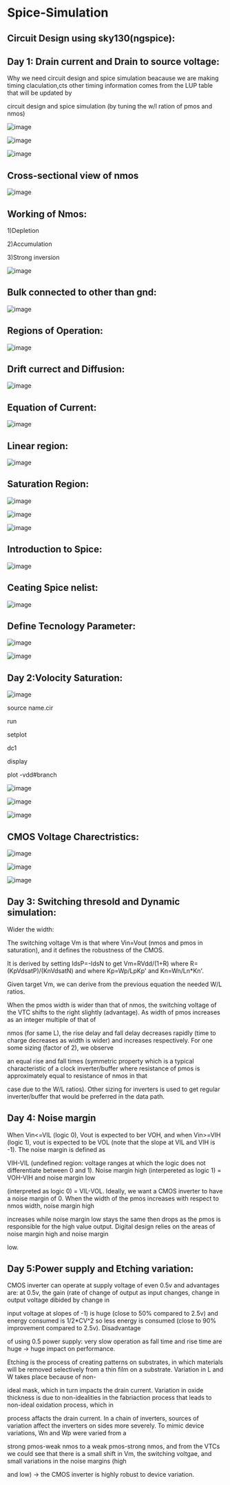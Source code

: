 # Spice-Simulation

Circuit Design using sky130(ngspice):
   ------

Day 1: Drain current and Drain to source voltage:
----
    
Why we need circuit design and spice simulation beacause we are making timing claculation,cts other timing information comes from the LUP table that will be updated by 
    
circuit design and spice simulation (by tuning the w/l ration of pmos and nmos)
    
    
![image](https://github.com/sangamanathpuncham/VSD_HDP/assets/132802184/933d4370-8dea-4b61-8a01-c4df2908cf6a)


![image](https://github.com/sangamanathpuncham/VSD_HDP/assets/132802184/cc5afca5-461e-4b6b-94db-e2c7934e4847)

    
    
![image](https://github.com/sangamanathpuncham/VSD_HDP/assets/132802184/7d54c32e-9da3-4996-89bb-b7c60752314a)


Cross-sectional view of nmos
--------
    
![image](https://github.com/sangamanathpuncham/VSD_HDP/assets/132802184/d93e9c4f-32c5-41d8-a449-1569c04c2d2b)
   

Working of Nmos:
-----

1)Depletion
    
2)Accumulation
    
3)Strong inversion
    
    
![image](https://github.com/sangamanathpuncham/VSD_HDP/assets/132802184/4d44c886-d6ea-44af-bf65-80523c3bb780)

Bulk connected to other than gnd:
--------
    

![image](https://github.com/sangamanathpuncham/VSD_HDP/assets/132802184/d25d8459-d787-498e-915a-a16547f9081a)

    
Regions of Operation:
-----
    
![image](https://github.com/sangamanathpuncham/VSD_HDP/assets/132802184/d108df26-2c63-41a4-8ae5-b19343942cd5)
    
Drift currect and Diffusion:
-----

![image](https://github.com/sangamanathpuncham/VSD_HDP/assets/132802184/ac3b10d3-5285-4604-8d21-9ca44e35c00c)

Equation of Current:
-----
    
![image](https://github.com/sangamanathpuncham/VSD_HDP/assets/132802184/6b3a060c-9404-4a06-b7ed-dbf269e250fb)
 
Linear region:
------
    
![image](https://github.com/sangamanathpuncham/VSD_HDP/assets/132802184/02fb63a7-6038-4d71-b903-0dfd346e1d0b)
    
Saturation Region:
-----

![image](https://github.com/sangamanathpuncham/VSD_HDP/assets/132802184/7942a388-af09-4293-8895-80ebdd34437e)

    
![image](https://github.com/sangamanathpuncham/VSD_HDP/assets/132802184/26171963-70bc-4b12-b347-21e70a9134a9)

![image](https://github.com/sangamanathpuncham/VSD_HDP/assets/132802184/93284b81-fcf2-406a-be8f-82ab382f77b0)

Introduction to Spice:
-------
    
![image](https://github.com/sangamanathpuncham/VSD_HDP/assets/132802184/dc65daa8-b1f2-4a3e-8205-01dc4092422b)

Ceating Spice nelist:
------
    
![image](https://github.com/sangamanathpuncham/VSD_HDP/assets/132802184/012bf35d-b85b-4a13-bee8-138226ec80dc)

Define Tecnology Parameter:
------

![image](https://github.com/sangamanathpuncham/VSD_HDP/assets/132802184/af2b816f-01d4-45c1-9736-45294831284a)
    
    
    
![image](https://github.com/sangamanathpuncham/VSD_HDP/assets/132802184/3d444791-ccb0-47cc-a443-1a28391f0b33)

Day 2:Volocity Saturation:
---


![image](https://github.com/sangamanathpuncham/Spice-Simulation/assets/132802184/299605dd-0584-4111-b941-adffe9e3f98d)

source name.cir

run

setplot

dc1

display

plot -vdd#branch


![image](https://github.com/sangamanathpuncham/Spice-Simulation/assets/132802184/5c8486a6-7ac1-43bf-81d7-99d91c2f6318)

![image](https://github.com/sangamanathpuncham/Spice-Simulation/assets/132802184/4dff2944-0ec5-4647-95be-5f975a1f64ef)

![image](https://github.com/sangamanathpuncham/Spice-Simulation/assets/132802184/7a883475-d08f-4f69-b983-a6964f7822e7)

CMOS Voltage Charectristics:
----

![image](https://github.com/sangamanathpuncham/Spice-Simulation/assets/132802184/3d622982-0b8d-4ecd-b106-44918d62c3d7)


![image](https://github.com/sangamanathpuncham/Spice-Simulation/assets/132802184/59cea36f-58d0-4533-9191-a9294d27f387)


![image](https://github.com/sangamanathpuncham/Spice-Simulation/assets/132802184/0237d44e-88e9-4072-9d46-dffaefd37c52)


Day 3: Switching thresold and Dynamic simulation:
----

Wider the width:

The switching voltage Vm is that where Vin=Vout (nmos and pmos in saturation), and it defines the robustness of the CMOS.

It is derived by setting IdsP=-IdsN to get Vm=RVdd/(1+R) where R=(KpVdsatP)/(KnVdsatN) and where Kp=Wp/LpKp' and Kn=Wn/Ln*Kn'. 

Given target Vm, we can derive from the previous equation the needed W/L ratios.

When the pmos width is wider than that of nmos, the switching voltage of the VTC shifts to the right slightly (advantage). As width of pmos increases as an integer multiple of that of 

nmos (for same L), the rise delay and fall delay decreases rapidly (time to charge decreases as width is wider) and increases respectively. For one some sizing (factor of 2), we observe 

an equal rise and fall times (symmetric property which is a typical characteristic of a clock inverter/buffer where resistance of pmos is approximately equal to resistance of nmos in that

case due to the W/L ratios). Other sizing for inverters is used to get regular inverter/buffer that would be preferred in the data path.


Day 4: Noise margin 
----

When Vin<=VIL (logic 0), Vout is expected to ber VOH, and when Vin>=VIH (logic 1), vout is expected to be VOL (note that the slope at VIL and VIH is -1). The noise margin is defined as

VIH-VIL (undefined region: voltage ranges at which the logic does not differentiate between 0 and 1). Noise margin high (interpereted as logic 1) = VOH-VIH and noise margin low 

(interpreted as logic 0) = VIL-VOL. Ideally, we want a CMOS inverter to have a noise margin of 0. When the width of the pmos increases with respect to nmos width, noise margin high 

increases while noise margin low stays the same then drops as the pmos is responsible for the high value output. Digital design relies on the areas of noise margin high and noise margin 

low.

Day 5:Power supply and Etching variation:
----

CMOS inverter can operate at supply voltage of even 0.5v and advantages are: at 0.5v, the gain (rate of change of output as input changes, change in output voltage dibided by change in 

input voltage at slopes of -1) is huge (close to 50% compared to 2.5v) and energy consumed is 1/2*CV^2 so less energy is consumed (close to 90% improvement compared to 2.5v). Disadvantage 

of using 0.5 power supply: very slow operation as fall time and rise time are huge -> huge impact on performance.


Etching is the process of creating patterns on substrates, in which materials will be removed selectively from a thin film on a substrate. Variation in L and W takes place because of non-

ideal mask, which in turn impacts the drain current. Variation in oxide thickness is due to non-idealities in the fabriaction process that leads to non-ideal oxidation process, which in 

process affacts the drain current. In a chain of inverters, sources of variation affect the inverters on sides more severely. To mimic device variations, Wn and Wp were varied from a 

strong pmos-weak nmos to a weak pmos-strong nmos, and from the VTCs we could see that there is a small shift in Vm, the switching voltgae, and small variations in the noise margins (high 

and low) -> the CMOS inverter is highly robust to device variation.



